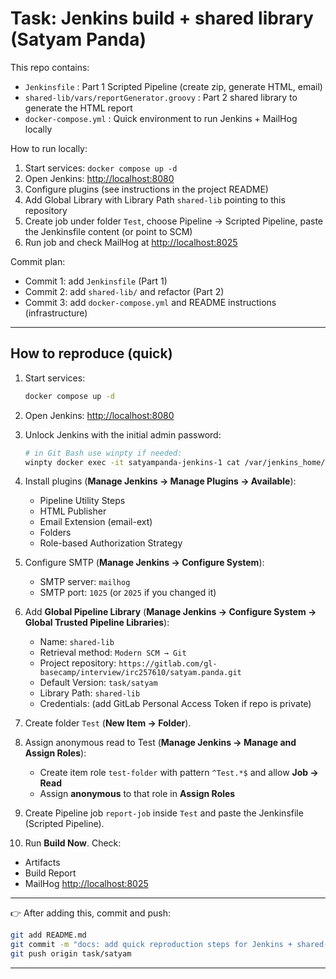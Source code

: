 # Task: Jenkins build + shared library (Satyam Panda)

This repo contains:

* `Jenkinsfile` : Part 1 Scripted Pipeline (create zip, generate HTML, email)
* `shared-lib/vars/reportGenerator.groovy` : Part 2 shared library to generate the HTML report
* `docker-compose.yml` : Quick environment to run Jenkins + MailHog locally

How to run locally:

1. Start services: `docker compose up -d`
2. Open Jenkins: [http://localhost:8080](http://localhost:8080)
3. Configure plugins (see instructions in the project README)
4. Add Global Library with Library Path `shared-lib` pointing to this repository
5. Create job under folder `Test`, choose Pipeline -> Scripted Pipeline, paste the Jenkinsfile content (or point to SCM)
6. Run job and check MailHog at [http://localhost:8025](http://localhost:8025)

Commit plan:

* Commit 1: add `Jenkinsfile` (Part 1)
* Commit 2: add `shared-lib/` and refactor (Part 2)
* Commit 3: add `docker-compose.yml` and README instructions (infrastructure)

---

## How to reproduce (quick)

1. Start services:

   ```bash
   docker compose up -d
   ```

2. Open Jenkins: [http://localhost:8080](http://localhost:8080)

3. Unlock Jenkins with the initial admin password:

   ```bash
   # in Git Bash use winpty if needed:
   winpty docker exec -it satyampanda-jenkins-1 cat /var/jenkins_home/secrets/initialAdminPassword
   ```

4. Install plugins (**Manage Jenkins → Manage Plugins → Available**):

   * Pipeline Utility Steps
   * HTML Publisher
   * Email Extension (email-ext)
   * Folders
   * Role-based Authorization Strategy

5. Configure SMTP (**Manage Jenkins → Configure System**):

   * SMTP server: `mailhog`
   * SMTP port: `1025` (or `2025` if you changed it)

6. Add **Global Pipeline Library** (**Manage Jenkins → Configure System → Global Trusted Pipeline Libraries**):

   * Name: `shared-lib`
   * Retrieval method: `Modern SCM → Git`
   * Project repository: `https://gitlab.com/gl-basecamp/interview/irc257610/satyam.panda.git`
   * Default Version: `task/satyam`
   * Library Path: `shared-lib`
   * Credentials: (add GitLab Personal Access Token if repo is private)

7. Create folder `Test` (**New Item → Folder**).

8. Assign anonymous read to Test (**Manage Jenkins → Manage and Assign Roles**):

   * Create item role `test-folder` with pattern `^Test.*$` and allow **Job → Read**
   * Assign **anonymous** to that role in **Assign Roles**

9. Create Pipeline job `report-job` inside `Test` and paste the Jenkinsfile (Scripted Pipeline).

10. Run **Build Now**. Check:

* Artifacts
* Build Report
* MailHog [http://localhost:8025](http://localhost:8025)

---

👉 After adding this, commit and push:

```bash
git add README.md
git commit -m "docs: add quick reproduction steps for Jenkins + shared-lib"
git push origin task/satyam
```

---

